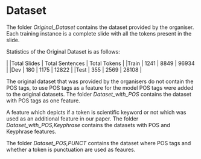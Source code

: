 # Dataset

The folder *Original_Dataset* contains the dataset provided by the organiser. Each training instance is a complete slide with all the tokens present in the slide. 

Statistics of the Original Dataset is as follows:

|      |Total Slides | Total Sentences | Total Tokens |
|Train | 1241        |    8849         |    96934     |
|Dev   | 180         |    1175         |    12822     |
|Test  | 355         |    2569         |    28108     |


The original dataset that was provided by the organisers do not contain the POS tags, to use POS tags as a feature for the model POS tags were added to the original datasets. The folder *Dataset_with_POS* contains the dataset with POS tags as one feature.

A feature which depicts if a token is scientific keyword or not which was used as an additional feature in our paper. The folder *Dataset_with_POS,Keyphrase* contains the datasets with POS and Keyphrase features.

The folder *Dataset_POS,PUNCT* contains the dataset where POS tags and whether a token is punctuation are used as feaures.
